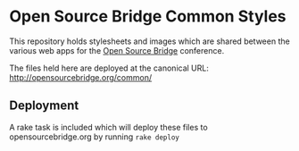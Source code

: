 Open Source Bridge Common Styles
================================

This repository holds stylesheets and images which are shared between the various web apps for the [Open Source Bridge](http://opensourcebridge.org) conference.

The files held here are deployed at the canonical URL: http://opensourcebridge.org/common/

Deployment
----------
A rake task is included which will deploy these files to opensourcebridge.org by running `rake deploy`